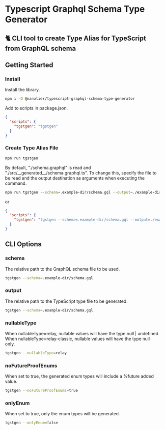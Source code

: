 # Typescript Graphql Schema Type Generator

## 🐈 CLI tool to create Type Alias for TypeScript from GraphQL schema

## Getting Started

### Install

Install the library.

```sh
npm i -D @nanolier/typescript-graphql-schema-type-generator
```

Add to scripts in package.json.

```json
{
  "scripts": {
    "tgstgen": "tgstgen"
  }
}
```

### Create Type Alias File

```sh
npm run tgstgen
```

By default, "./schema.graphql" is read and "./src/\_\_generated\_\_/schema.graphql.ts".
To change this, specify the file to be read and the output destination as arguments when executing the command.

```sh
npm run tgstgen --schema=.example-dir/schema.gql --output=./example-dir/__generated__/schema.graphql.ts 
```

or

```json
{
  "scripts": {
    "tgstgen": "tgstgen --schema=.example-dir/schema.gql --output=./example-dir/__generated__/schema.graphql.ts "
  }
}
```

## CLI Options

### schema

The relative path to the GraphQL schema file to be used.

```sh
tgstgen --schema=.example-dir/schema.gql
```

### output

The relative path to the TypeScript type file to be generated.

```sh
tgstgen --schema=.example-dir/schema.gql
```

### nullableType

When nullableType=relay, nullable values will have the type null | undefined.
When nullableType=relay-classic, nullable values will have the type null only.

```sh
tgstgen --nullableType=relay
```

### noFutureProofEnums

When set to true, the generated enum types will include a %future added value.

```sh
tgstgen --noFutureProofEnums=true
```

### onlyEnum

When set to true, only the enum types will be generated.

```sh
tgstgen --onlyEnum=false
```